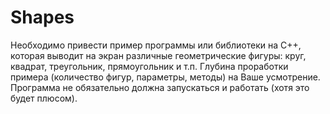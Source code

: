 # Shapes

Необходимо привести пример программы или библиотеки на C++, которая выводит на экран различные геометрические фигуры: круг, квадрат, треугольник, прямоугольник и т.п. Глубина проработки примера (количество фигур, параметры, методы) на Ваше усмотрение. Программа не обязательно должна запускаться и работать (хотя это будет плюсом).
